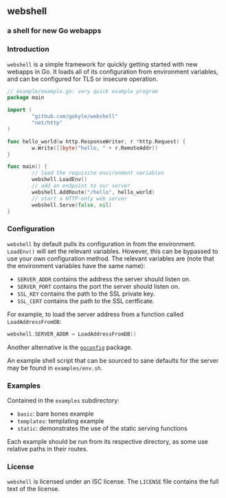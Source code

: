 ## webshell
### a shell for new Go webapps

### Introduction

`webshell` is a simple framework for quickly getting started with new
webapps in Go. It loads all of its configuration from environment
variables, and can be configured for TLS or insecure operation.

```go
// example/example.go: very quick example program
package main

import (
        "github.com/gokyle/webshell"
        "net/http"
)

func hello_world(w http.ResponseWriter, r *http.Request) {
        w.Write([]byte("hello, " + r.RemoteAddr))
}

func main() {
        // load the requisite environment variables
        webshell.LoadEnv()
        // add an endpoint to our server
        webshell.AddRoute("/hello", hello_world)
        // start a HTTP-only web server
        webshell.Serve(false, nil)
}
```

### Configuration

`webshell` by default pulls its configuration in from the environment.
`LoadEnv()` will set the relevant variables. However, this can be
bypassed to use your own configuration method. The relevant variables
are (note that the environment variables have the same name):

* `SERVER_ADDR` contains the address the server should listen on.
* `SERVER_PORT` contains the port the server should listen on.
* `SSL_KEY` contains the path to the SSL private key.
* `SSL_CERT` contains the path to the SSL certficate.

For example, to load the server address from a function called
`LoadAddressFromDB`:

```go
webshell.SERVER_ADDR = LoadAddressFromDB()
```

Another alternative is the [`goconfig`](https://github.com/gokyle/goconfig)
package.

An example shell script that can be sourced to sane defaults for the
server may be found in `examples/env.sh`.

### Examples
Contained in the `examples` subdirectory:
* `basic`: bare bones example
* `templates`: templating example
* `static`: demonstrates the use of the static serving functions

Each example should be run from its respective directory, as some use
relative paths in their routes.

### License

`webshell` is licensed under an ISC license. The `LICENSE` file contains
the full text of the license.

